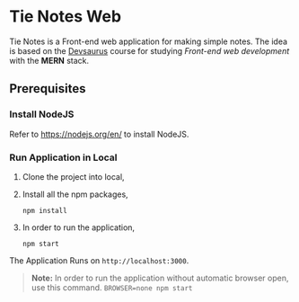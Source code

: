 # Tie Notes Web

Tie Notes is a Front-end web application for making simple notes. The idea is based on the [Devsaurus](https://devsaurus.com) course for studying _Front-end web development_ with the **MERN** stack.

## Prerequisites

### Install NodeJS

Refer to https://nodejs.org/en/ to install NodeJS.

### Run Application in Local

1. Clone the project into local,

2. Install all the npm packages,

   `npm install`

3. In order to run the application,

   `npm start`

The Application Runs on `http://localhost:3000`.

> **Note:** In order to run the application without automatic browser open, use this command.
> `BROWSER=none npm start`

